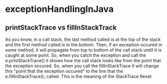 # exceptionHandlingInJava

## printStackTrace vs fillInStackTrack

As you know, in a call stack, the last method called is at the top of the stack and the first method called is in the bottom. Then, if an exception occured in some method, it will propagate from top to bottom of the call stack untill it is caught at some point. So, when you catch the exception and call the e.printStackTrace() it shows how the call stack looks like from the point that the exception occured. So, when you call the fillInStackTrace it will change this "point that the exception occured" to the line that the e.fillInStackTrace(); called. This is the meaning of the StackTrace Reset